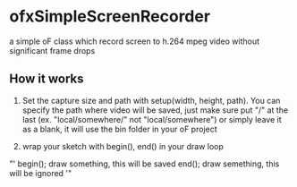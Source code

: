 # ofxSimpleScreenRecorder
a simple oF class which record screen to h.264 mpeg video without significant frame drops

## How it works
1. Set the capture size and path with setup(width, height, path). You can specify the path where video will be saved, just make sure put "/" at the last (ex. "local/somewhere/" not "local/somewhere") or simply leave it as a blank, it will use the bin folder in your oF project

2. wrap your sketch with begin(), end() in your draw loop

"'
    begin();
        draw something, this will be saved
    end();
        draw semething, this will be ignored
'"

